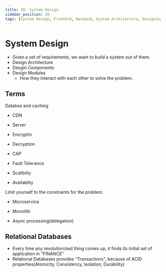 ```yaml
---
title: 20. System Design
sidebar_position: 20
tags: [System Design, FrontEnd, Backend, System Architecture, Designing System]
---
```


# System Design

-   Given a set of requirements, we want to build a system out of them.
-   Design Architecture
-   Desgin Components
-   Design Modules
    -   How they interact with each other to solve the problem.

## Terms

Databse and caching

-   CDN
-   Server
-   Encryptin
-   Decryption

-   CAP
-   Fault Tolerance
-   Scalibiity
-   Availablity

Limit yourself to the constraints for the problem.

-   Microservice
-   Monolith

-   Async processing(delegation)

## Relational Databases

-   Every time any revolutionized thing comes up, it finds its initial set of application in "FINANCE"
-   Relational Databases provides "Transactions", because of ACID properties(Atomicity, Consistency, Isolation, Durability)
